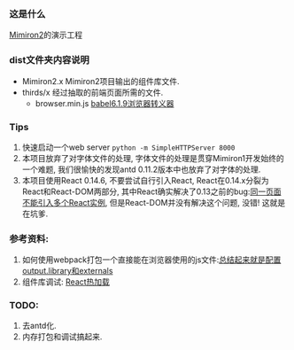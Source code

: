 ### 这是什么

[Mimiron2](https://github.com/ctyun/Mimiron2)的演示工程

### dist文件夹内容说明

* Mimiron2.x  Mimiron2项目输出的组件库文件.
* thirds/x  经过抽取的前端页面所需的文件.
  - browser.min.js [babel6.1.9浏览器转义器](http://cdn.bootcss.com/babel-core/6.1.19/browser.min.js)

### Tips
1. 快速启动一个web server `python -m SimpleHTTPServer 8000`
1. 本项目放弃了对字体文件的处理, 字体文件的处理是贯穿Mimiron1开发始终的一个难题, 我们很愉快的发现antd 0.11.2版本中也放弃了对字体的处理.
1. 本项目使用React 0.14.6, 不要尝试自行引入React, React在0.14.x分裂为React和React-DOM两部分, 其中React确实解决了0.13之前的bug:[同一页面不能引入多个React实例](FIXME), 但是React-DOM并没有解决这个问题, 没错! 这就是在坑爹.

### 参考资料:
1. 如何使用webpack打包一个直接能在浏览器使用的js文件:[总结起来就是配置output.library和externals](https://webpack.github.io/docs/library-and-externals.html)
2. 组件库调试: [React热加载](FIXME)

### TODO:
1. 去antd化.
1. 内存打包和调试搞起来.
